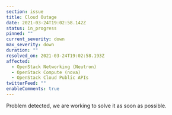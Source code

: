 ```yaml
---
section: issue
title: Cloud Outage
date: 2021-03-24T19:02:58.142Z
status: in_progress
pinned: ""
current_severity: down
max_severity: down
duration: ""
resolved_on: 2021-03-24T19:02:58.193Z
affected:
  - OpenStack Networking (Neutron)
  - OpenStack Compute (nova)
  - OpenStack Cloud Public APIs
twitterFeed: ""
enableComments: true
---
```

Problem detected, we are working to solve it as soon as possible.